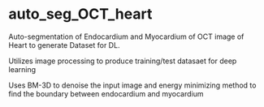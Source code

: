# auto_seg_OCT_heart
Auto-segmentation of Endocardium and Myocardium of OCT image of Heart to generate Dataset for DL.

Utilizes image processing to produce training/test datasaet for deep learning

Uses BM-3D to denoise the input image and energy minimizing method to find the boundary between endocardium and myocardium

